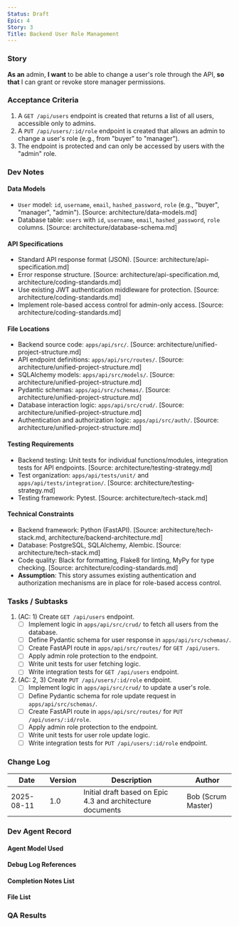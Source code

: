 ```yaml
---
Status: Draft
Epic: 4
Story: 3
Title: Backend User Role Management
---
```


### Story

**As an** admin,
**I want** to be able to change a user's role through the API,
**so that** I can grant or revoke store manager permissions.

### Acceptance Criteria

1.  A `GET /api/users` endpoint is created that returns a list of all users, accessible only to admins.
2.  A `PUT /api/users/:id/role` endpoint is created that allows an admin to change a user's role (e.g., from "buyer" to "manager").
3.  The endpoint is protected and can only be accessed by users with the "admin" role.

### Dev Notes

#### Data Models
- `User` model: `id`, `username`, `email`, `hashed_password`, `role` (e.g., "buyer", "manager", "admin"). [Source: architecture/data-models.md]
- Database table: `users` with `id`, `username`, `email`, `hashed_password`, `role` columns. [Source: architecture/database-schema.md]

#### API Specifications
- Standard API response format (JSON). [Source: architecture/api-specification.md]
- Error response structure. [Source: architecture/api-specification.md, architecture/coding-standards.md]
- Use existing JWT authentication middleware for protection. [Source: architecture/coding-standards.md]
- Implement role-based access control for admin-only access. [Source: architecture/coding-standards.md]

#### File Locations
- Backend source code: `apps/api/src/`. [Source: architecture/unified-project-structure.md]
- API endpoint definitions: `apps/api/src/routes/`. [Source: architecture/unified-project-structure.md]
- SQLAlchemy models: `apps/api/src/models/`. [Source: architecture/unified-project-structure.md]
- Pydantic schemas: `apps/api/src/schemas/`. [Source: architecture/unified-project-structure.md]
- Database interaction logic: `apps/api/src/crud/`. [Source: architecture/unified-project-structure.md]
- Authentication and authorization logic: `apps/api/src/auth/`. [Source: architecture/unified-project-structure.md]

#### Testing Requirements
- Backend testing: Unit tests for individual functions/modules, integration tests for API endpoints. [Source: architecture/testing-strategy.md]
- Test organization: `apps/api/tests/unit/` and `apps/api/tests/integration/`. [Source: architecture/testing-strategy.md]
- Testing framework: Pytest. [Source: architecture/tech-stack.md]

#### Technical Constraints
- Backend framework: Python (FastAPI). [Source: architecture/tech-stack.md, architecture/backend-architecture.md]
- Database: PostgreSQL, SQLAlchemy, Alembic. [Source: architecture/tech-stack.md]
- Code quality: Black for formatting, Flake8 for linting, MyPy for type checking. [Source: architecture/coding-standards.md]
- **Assumption**: This story assumes existing authentication and authorization mechanisms are in place for role-based access control.

### Tasks / Subtasks

1.  (AC: 1) Create `GET /api/users` endpoint.
    *   [ ] Implement logic in `apps/api/src/crud/` to fetch all users from the database.
    *   [ ] Define Pydantic schema for user response in `apps/api/src/schemas/`.
    *   [ ] Create FastAPI route in `apps/api/src/routes/` for `GET /api/users`.
    *   [ ] Apply admin role protection to the endpoint.
    *   [ ] Write unit tests for user fetching logic.
    *   [ ] Write integration tests for `GET /api/users` endpoint.
2.  (AC: 2, 3) Create `PUT /api/users/:id/role` endpoint.
    *   [ ] Implement logic in `apps/api/src/crud/` to update a user's role.
    *   [ ] Define Pydantic schema for role update request in `apps/api/src/schemas/`. 
    *   [ ] Create FastAPI route in `apps/api/src/routes/` for `PUT /api/users/:id/role`.
    *   [ ] Apply admin role protection to the endpoint.
    *   [ ] Write unit tests for user role update logic.
    *   [ ] Write integration tests for `PUT /api/users/:id/role` endpoint.

### Change Log

| Date | Version | Description | Author |
|---|---|---|---|
| 2025-08-11 | 1.0 | Initial draft based on Epic 4.3 and architecture documents | Bob (Scrum Master) |

### Dev Agent Record

#### Agent Model Used

#### Debug Log References

#### Completion Notes List

#### File List

### QA Results
